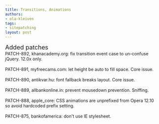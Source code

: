 ```yaml
---
title: Transitions, Animations
authors:
- ola-kleiven
tags:
- sitepatching
layout: post
---
```

<span style="font-size: 140%">Added patches</span><br/>PATCH-892, khanacademy.org: fix transition event case to un-confuse jQuery. 12.0x only.<br/><br/>PATCH-891, myfreecams.com: let height be auto to fill space. Core issue.<br/><br/>PATCH-890, antikvar.hu: font fallback breaks layout. Core issue.<br/><br/>PATCH-889, allbankonline.in: prevent mousedown prevention. Sniffing.<br/><br/>PATCH-888, apple_core: CSS animations are unprefixed from Opera 12.10 so avoid hardcoded prefix setting.<br/><br/>PATCH-875, bankofamerica: don&#39;t use IE stylesheet.
